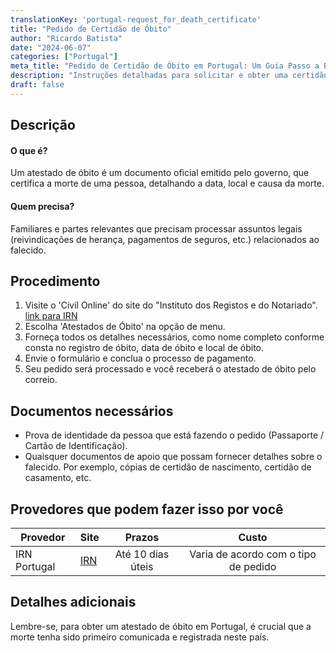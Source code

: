 ```yaml
---
translationKey: 'portugal-request_for_death_certificate'
title: "Pedido de Certidão de Óbito"
author: "Ricardo Batista"
date: "2024-06-07"
categories: ["Portugal"]
meta_title: "Pedido de Certidão de Óbito em Portugal: Um Guia Passo a Passo"
description: "Instruções detalhadas para solicitar e obter uma certidão de óbito em Portugal."
draft: false
---
```


## Descrição
#### O que é?
Um atestado de óbito é um documento oficial emitido pelo governo, que certifica a morte de uma pessoa, detalhando a data, local e causa da morte.

#### Quem precisa?
Familiares e partes relevantes que precisam processar assuntos legais (reivindicações de herança, pagamentos de seguros, etc.) relacionados ao falecido.

## Procedimento

1. Visite o 'Civil Online' do site do "Instituto dos Registos e do Notariado". [link para IRN](https://www.irn.mj.pt/)
2. Escolha 'Atestados de Óbito' na opção de menu.
3. Forneça todos os detalhes necessários, como nome completo conforme consta no registro de óbito, data de óbito e local de óbito.
4. Envie o formulário e conclua o processo de pagamento.
5. Seu pedido será processado e você receberá o atestado de óbito pelo correio.

## Documentos necessários

- Prova de identidade da pessoa que está fazendo o pedido (Passaporte / Cartão de Identificação).
- Quaisquer documentos de apoio que possam fornecer detalhes sobre o falecido. Por exemplo, cópias de certidão de nascimento, certidão de casamento, etc.

## Provedores que podem fazer isso por você

| Provedor            |     Site                |     Prazos    |       Custo           |
| --------------- | ------------------- |  :-------------: | :-------------: |
| IRN Portugal  |  [IRN](https://www.irn.mj.pt/)  | Até 10 dias úteis | Varia de acordo com o tipo de pedido |

## Detalhes adicionais
Lembre-se, para obter um atestado de óbito em Portugal, é crucial que a morte tenha sido primeiro comunicada e registrada neste país.